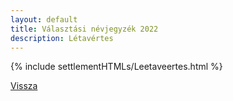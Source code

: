 ```yaml
---
layout: default
title: Választási névjegyzék 2022
description: Létavértes
---
```


{% include settlementHTMLs/Leetaveertes.html %}

[Vissza](../)